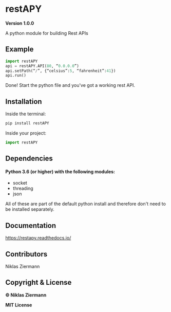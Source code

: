 # restAPY
**Version 1.0.0**

A python module for building Rest APIs



## Example

```python
import restAPY
api = restAPY.API(80, “0.0.0.0”)
api.setPath(“/”, {“celsius”:5, “fahrenheit”:41})
api.run()
```

Done! Start the python file and you've got a working rest API.



## Installation

Inside the terminal:

```bash
pip install restAPY
```

Inside your project:

```python
import restAPY
```



## Dependencies

#### Python 3.6 (or higher) with the following modules:

- socket
- threading
- json

All of these are part of the default python install and therefore don't need to be installed separately.



## Documentation

https://restapy.readthedocs.io/




## Contributors

Niklas Ziermann



## Copyright & License

**© Niklas Ziermann** 

**MIT License**

